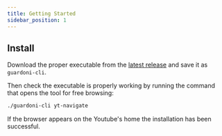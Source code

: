```yaml
---
title: Getting Started
sidebar_position: 1
---
```


## Install

Download the proper executable from the [latest release](https://github.com/tracking-exposed/yttrex/releases/latest) and save it as `guardoni-cli`.

Then check the executable is properly working by running the command that opens the tool for free browsing:

```sh
./guardoni-cli yt-navigate
```

If the browser appears on the Youtube's home the installation has been successful.
